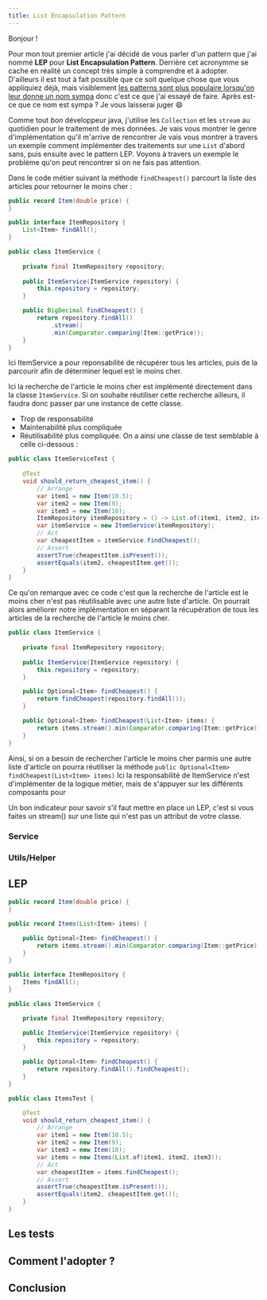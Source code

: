 ```yaml
---
title: List Encapsulation Pattern
---
```

<!---
https://gist.github.com/rxaviers/7360908
-->
Bonjour !

Pour mon tout premier article j'ai décidé de vous parler d'un pattern que j'ai nommé **LEP** pour **List Encapsulation Pattern**. Derrière cet acronymme se cache en réalité un concept très simple à comprendre et à adopter. D'ailleurs il est tout à fait possible que ce soit quelque chose que vous appliquiez déjà, mais visiblement [les patterns sont plus populaire lorsqu'on leur donne un nom sympa](https://fr.wikipedia.org/wiki/Plain_old_Java_object#Description) donc c'est ce que j'ai essayé de faire. Après est-ce que ce nom est sympa ? Je vous laisserai juger :smile:

Comme tout *bon* développeur java, j'utilise les `Collection` et les `stream` au quotidien pour le traitement de mes données.
Je vais vous montrer le genre d'implémentation qu'il m'arrive de rencontrer Je vais vous montrer à travers un exemple comment implémenter des traitements sur une `List` d'abord sans, puis ensuite avec le pattern LEP.
Voyons à travers un exemple le problème qu'on peut rencontrer si on ne fais pas attention.


Dans le code métier suivant la méthode `findCheapest()` parcourt la liste des articles pour retourner le moins cher :

```java
public record Item(double price) {
}

public interface ItemRepository {
    List<Item> findAll();
}

public class ItemService {
    
    private final ItemRepository repository;
    
    public ItemService(ItemService repository) {
        this.repository = repository;
    }

    public BigDecimal findCheapest() {
        return repository.findAll()
            .stream()
            .min(Comparator.comparing(Item::getPrice));
    }
}
```
Ici ItemService a pour reponsabilité de récupérer tous les articles, puis de la parcourir afin de déterminer lequel est le moins cher.

Ici la recherche de l'article le moins cher est implémenté directement dans la classe `ItemService`.
Si on souhaite réutiliser cette recherche ailleurs, il faudra donc passer par une instance de cette classe.

* Trop de responsabilité
* Maintenabilité plus compliquée
* Réutilisabilité plus compliquée.
On a ainsi une classe de test semblable à celle ci-dessous :
```java
public class ItemServiceTest {
    
    @Test
    void should_return_cheapest_item() {
        // Arrange
        var item1 = new Item(10.5);
        var item2 = new Item(9);
        var item3 = new Item(10);
        ItemRepository itemRepository = () -> List.of(item1, item2, item3);
        var itemService = new ItemService(itemRepository);
        // Act
        var cheapestItem = itemService.findCheapest();
        // Assert
        assertTrue(cheapestItem.isPresent());
        assertEquals(item2, cheapestItem.get());
    }
}
```

Ce qu'on remarque avec ce code c'est que la recherche de l'article est le moins cher n'est pas réutilisable avec une autre liste d'article.
On pourrait alors améliorer notre implémentation en séparant la récupération de tous les articles de la recherche de l'article le moins cher.
```java
public class ItemService {
    
    private final ItemRepository repository;
    
    public ItemService(ItemService repository) {
        this.repository = repository;
    }

    public Optional<Item> findCheapest() {
        return findCheapest(repository.findAll());
    }

    public Optional<Item> findCheapest(List<Item> items) {
        return items.stream().min(Comparator.comparing(Item::getPrice));
    }
}
```

Ainsi, si on a besoin de rechercher l'article le moins cher parmis une autre liste d'article on pourra réutiliser la méthode `public Optional<Item> findCheapest(List<Item> items)`
Ici la responsabilité de ItemService n'est d'implémenter de la logique métier, mais de s'appuyer sur les différents composants pour

Un bon indicateur pour savoir s'il faut mettre en place un LEP, c'est si vous faites un stream() sur une liste qui n'est pas un attribut de votre classe.
### Service
### Utils/Helper

## LEP
```java
public record Item(double price) {
}

public record Items(List<Item> items) {

    public Optional<Item> findCheapest() {
        return items.stream().min(Comparator.comparing(Item::getPrice));
    }
}

public interface ItemRepository {
    Items findAll();
}

public class ItemService {

    private final ItemRepository repository;

    public ItemService(ItemService repository) {
        this.repository = repository;
    }

    public Optional<Item> findCheapest() {
        return repository.findAll().findCheapest();
    }
}
```

```java
public class ItemsTest {

    @Test
    void should_return_cheapest_item() {
        // Arrange
        var item1 = new Item(10.5);
        var item2 = new Item(9);
        var item3 = new Item(10);
        var items = new Items(List.of(item1, item2, item3));
        // Act
        var cheapestItem = items.findCheapest();
        // Assert
        assertTrue(cheapestItem.isPresent());
        assertEquals(item2, cheapestItem.get());
    }
}
```

## Les tests

## Comment l'adopter ?

## Conclusion

